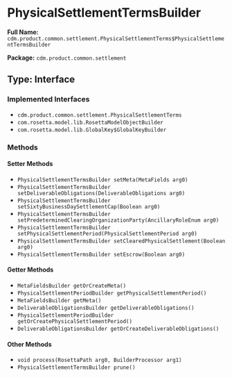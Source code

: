# PhysicalSettlementTermsBuilder

**Full Name:** `cdm.product.common.settlement.PhysicalSettlementTerms$PhysicalSettlementTermsBuilder`

**Package:** `cdm.product.common.settlement`

## Type: Interface

### Implemented Interfaces

- `cdm.product.common.settlement.PhysicalSettlementTerms`
- `com.rosetta.model.lib.RosettaModelObjectBuilder`
- `com.rosetta.model.lib.GlobalKey$GlobalKeyBuilder`

### Methods

#### Setter Methods

- `PhysicalSettlementTermsBuilder setMeta(MetaFields arg0)`
- `PhysicalSettlementTermsBuilder setDeliverableObligations(DeliverableObligations arg0)`
- `PhysicalSettlementTermsBuilder setSixtyBusinessDaySettlementCap(Boolean arg0)`
- `PhysicalSettlementTermsBuilder setPredeterminedClearingOrganizationParty(AncillaryRoleEnum arg0)`
- `PhysicalSettlementTermsBuilder setPhysicalSettlementPeriod(PhysicalSettlementPeriod arg0)`
- `PhysicalSettlementTermsBuilder setClearedPhysicalSettlement(Boolean arg0)`
- `PhysicalSettlementTermsBuilder setEscrow(Boolean arg0)`

#### Getter Methods

- `MetaFieldsBuilder getOrCreateMeta()`
- `PhysicalSettlementPeriodBuilder getPhysicalSettlementPeriod()`
- `MetaFieldsBuilder getMeta()`
- `DeliverableObligationsBuilder getDeliverableObligations()`
- `PhysicalSettlementPeriodBuilder getOrCreatePhysicalSettlementPeriod()`
- `DeliverableObligationsBuilder getOrCreateDeliverableObligations()`

#### Other Methods

- `void process(RosettaPath arg0, BuilderProcessor arg1)`
- `PhysicalSettlementTermsBuilder prune()`

